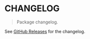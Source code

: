 # CHANGELOG

> Package changelog.

See [GitHub Releases](https://github.com/stdlib-js/stats-base-dists-poisson-mode/releases) for the changelog.